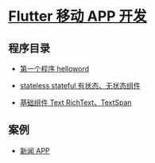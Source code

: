 # [Flutter 移动 APP 开发](https://ducafecat.tech/categories/Flutter移动开发/)

## 程序目录

- [第一个程序 helloword](helloword)

- [stateless stateful 有状态、无状态组件](state_less_ful_app)

- [基础组件 Text RichText、TextSpan](text_widget)

## 案例

- [新闻 APP](news)

